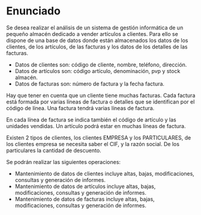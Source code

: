 # Enunciado

Se desea realizar el análisis de un sistema de gestión informática de un pequeño almacén dedicado a vender artículos a clientes. Para ello se dispone de una base de datos donde están almacenados los datos de los clientes, de los artículos, de las facturas y los datos de los detalles de las facturas.

- Datos de clientes son: código de cliente, nombre, teléfono, dirección.
- Datos de artículos son: código artículo, denominación, pvp y stock almacén.
- Datos de facturas son: número de factura y la fecha factura.

Hay que tener en cuenta que un cliente tiene muchas facturas. Cada factura está formada por varias líneas de factura o detalles que se identifican por el código de línea. Una factura tendrá varias líneas de factura.

En cada línea de factura se indica también el código de artículo y las unidades vendidas. Un artículo podrá estar en muchas líneas de factura.

Existen 2 tipos de clientes, los clientes EMPRESA y los PARTICULARES, de los clientes empresa se necesita saber el CIF, y la razón social. De los particulares la cantidad de descuento.

Se podrán realizar las siguientes operaciones:

- Mantenimiento de datos de clientes incluye altas, bajas, modificaciones, consultas y generación de informes.
- Mantenimiento de datos de artículos incluye altas, bajas, modificaciones, consultas y generación de informes.
- Mantenimiento de datos de facturas incluye altas, bajas, modificaciones, consultas y generación de informes.
